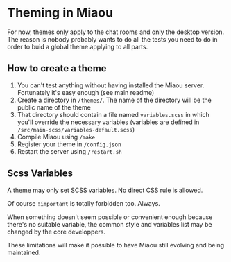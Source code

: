 
# Theming in Miaou

For now, themes only apply to the chat rooms and only the desktop version. The reason is nobody probably wants to do all the tests you need to do in order to buid a global theme applying to all parts.

## How to create a theme

1. You can't test anything without having installed the Miaou server. Fortunately it's easy enough (see main readme) 
1. Create a directory in `/themes/`. The name of the directory will be the public name of the theme
1. That directory should contain a file named `variables.scss` in which you'll override the necessary variables (variables are defined in `/src/main-scss/variables-default.scss`)
1. Compile Miaou using `/make`
1. Register your theme in `/config.json`
1. Restart the server using `/restart.sh`

## Scss Variables

A theme may only set SCSS variables. No direct CSS rule is allowed.

Of course `!important` is totally forbidden too. Always.

When something doesn't seem possible or convenient enough because there's no suitable variable, the common style and variables list may be changed by the core developpers.

These limitations will make it possible to have Miaou still evolving and being maintained.

